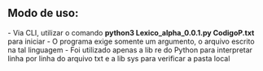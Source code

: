 <h2>Modo de uso:</h2>
- Via CLI, utilizar o comando <b>python3 Lexico_alpha_0.0.1.py CodigoP.txt</b> para iniciar 
- O programa exige somente um argumento, o arquivo escrito na tal linguagem
- Foi utilizado apenas a lib re do Python para interpretar linha por linha do arquivo txt e a lib sys para verificar a pasta local
